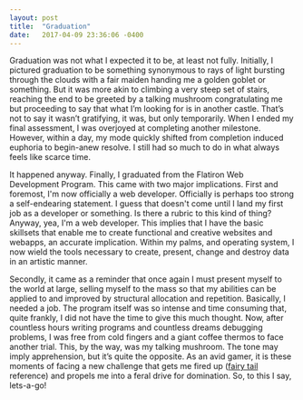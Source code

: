 ```yaml
---
layout: post
title:  "Graduation"
date:   2017-04-09 23:36:06 -0400
---
```




Graduation was not what I expected it to be, at least not fully. Initially, I pictured graduation to be something synonymous to rays of light bursting through the clouds with a fair maiden handing me a golden goblet or something. But it was more akin to climbing a very steep set of stairs, reaching the end to be greeted by a talking mushroom congratulating me but proceeding to say that what I’m looking for is in another castle. That’s not to say it wasn’t gratifying, it was, but only temporarily.  When I ended my final assessment, I was overjoyed at completing another milestone. However, within a day, my mode quickly shifted from completion induced euphoria to begin-anew resolve. I still had so much to do in what always feels like scarce time.

It happened anyway. Finally, I graduated from the Flatiron Web Development Program. This came with two major implications. First and foremost, I'm now officially a web developer. Officially is perhaps too strong a self-endearing statement. I guess that doesn't come until I land my first job as a developer or something. Is there a rubric to this kind of thing? Anyway, yea, I'm a web developer. This implies that I have the basic skillsets that enable me to create functional and creative websites and webapps, an accurate implication. Within my palms, and operating system, I now wield the tools necessary to create, present, change and destroy data in an artistic manner. 

Secondly, it came as a reminder that once again I must present myself to the world at large, selling myself to the mass so that my abilities can be applied to and improved by structural allocation and repetition. Basically, I needed a job. The program itself was so intense and time consuming that, quite frankly, I did not have the time to give this much thought. Now, after countless hours writing programs and countless dreams debugging problems, I was free from cold fingers and a giant coffee thermos to face another trial. This, by the way, was my talking mushroom.  The tone may imply apprehension, but it’s quite the opposite. As an avid gamer, it is these moments of facing a new challenge that gets me fired up ([fairy tail](https://en.wikipedia.org/wiki/Fairy_Tail) reference) and propels me into a feral drive for domination. So, to this I say, lets-a-go!




